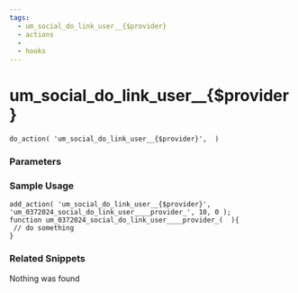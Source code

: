 ```yaml
---
tags: 
  - um_social_do_link_user__{$provider}
  - actions
  - 
  - hooks
---
```

# um\_social\_do\_link\_user\_\_{$provider}

``` php:no-line-numbers
do_action( 'um_social_do_link_user__{$provider}',  )
```
<div class='hook-sep'></div>

### Parameters

<div class='hook-sep'></div>



### Sample Usage

``` php:no-line-numbers
add_action( 'um_social_do_link_user__{$provider}', 'um_0372024_social_do_link_user____provider_', 10, 0 );
function um_0372024_social_do_link_user____provider_(  ){
 // do something
}
```
<div class='hook-sep'></div>



### Related Snippets

Nothing was found

